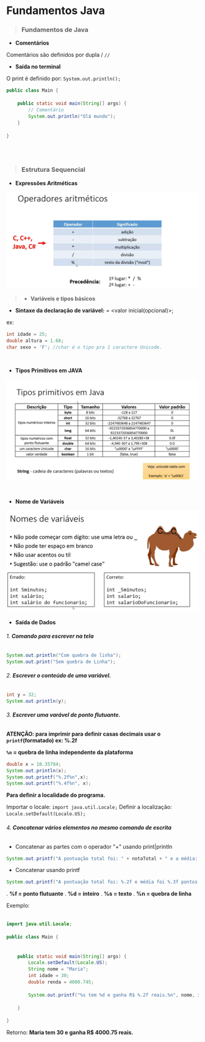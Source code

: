 # **Fundamentos Java**

> ### **Fundamentos de Java**

- **Comentários**

Comentários são definidos por dupla / ```//```

- **Saída no terminal**

O print é definido por: ```System.out.println();```

```java
public class Main {

	public static void main(String[] args) {
		// Comentário
		System.out.println("Olá mundo");
	}

}
```
<br>
<br>

> ### **Estrutura Sequencial**

- **Expressões Aritméticas**

![operadores aritméticos](/JAVA%20E%20OO/IMG/operadoresaritimeticos.png)
<br>

> - **Variáveis e tipos básicos**

* **Sintaxe da declaração de variável:**
<tipo> <nome> = <valor inicial(opcional)>;

ex:
```java
int idade = 25;
double altura = 1.68;
char sexo = 'F'; //char é o tipo pra 1 caractere Unicode.
```
<br>

* **Tipos Primitivos em JAVA**

![Tipos Primitivos em JAVA](/JAVA%20E%20OO/IMG/tiposprimitivos.png)

<br>

* **Nome de Variáveis**

![Nome de Variáveis](/JAVA%20E%20OO/IMG/nomedevariaveis.png)
<br>

* **Saída de Dados**

###### 1. **Comando para escrever na tela**
```java
System.out.println("Com quebra de linha");
System.out.print("Sem quebra de Linha");

```

###### 2. **Escrever o conteúdo de uma variável.**

```java
int y = 32;
System.out.println(y);
```

###### 3. **Escrever uma varável de ponto flutuante.**
**ATENÇÃO: para imprimir para definir casas decimais usar o ```printf```(formatado) ex: %.2f**

**```%n``` = quebra de linha independente da plataforma**

```java
double x = 10.35784;
System.out.println(x);
System.out.printf("%.2f%n",x);
System.out.printf("%.4f%n", x);
```
**Para definir a localidade do programa.**

Importar o locale: ```import java.util.Locale;```
Definir a localização: ```Locale.setDefault(Locale.US);```
###### 4. **Concatenar vários elementos no mesmo comando de escrita**

- Concatenar as partes com o operador "+" usando print|println

```java
System.out.printf("A pontuação total foi: " + notaTotal + " e a média: " + media);
```
- Concatenar usando printf

```java
System.out.printf("A pontuação total foi: %.2f e média foi %.3f pontos %n", notaTotal, media);
```

. **%f = ponto flutuante**
. **%d = inteiro**
. **%s = texto**
. **%n = quebra de linha**

Exemplo:

```java

import java.util.Locale;

public class Main {

	
	public static void main(String[] args) {
		Locale.setDefault(Locale.US);
		String nome = "Maria";
		int idade = 30;
		double renda = 4000.745;
		
		System.out.printf("%s tem %d e ganha R$ %.2f reais.%n", nome, idade, renda);
		
	}

}
```

Retorno: **Maria tem 30 e ganha R$ 4000.75 reais.**